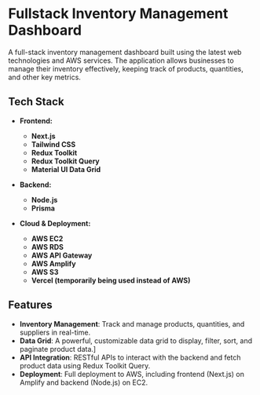 # Fullstack Inventory Management Dashboard

A full-stack inventory management dashboard built using the latest web technologies and AWS services. The application allows businesses to manage their inventory effectively, keeping track of products, quantities, and other key metrics.

## Tech Stack

- **Frontend:**
  - **Next.js**
  - **Tailwind CSS**
  - **Redux Toolkit**
  - **Redux Toolkit Query**
  - **Material UI Data Grid**

- **Backend:**
  - **Node.js**
  - **Prisma**

- **Cloud & Deployment:**
  - **AWS EC2**
  - **AWS RDS**
  - **AWS API Gateway**
  - **AWS Amplify**
  - **AWS S3**
  - **Vercel (temporarily being used instead of AWS)**

## Features

- **Inventory Management**: Track and manage products, quantities, and suppliers in real-time.
- **Data Grid**: A powerful, customizable data grid to display, filter, sort, and paginate product data.]
- **API Integration**: RESTful APIs to interact with the backend and fetch product data using Redux Toolkit Query.
- **Deployment**: Full deployment to AWS, including frontend (Next.js) on Amplify and backend (Node.js) on EC2.
